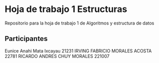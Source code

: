 # Hoja de trabajo 1 Estructuras
Repositorio para la hoja de trabajo 1 de Algoritmos y estructura de datos

## Participantes
Eunice Anahi Mata Ixcayau 21231
IRVING FABRICIO MORALES ACOSTA 22781
RICARDO ANDRES CHUY MORALES 221007
